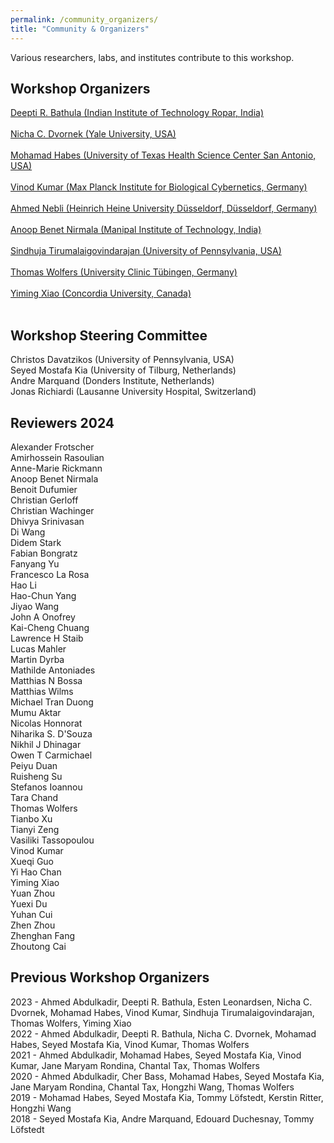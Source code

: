 ```yaml
---
permalink: /community_organizers/
title: "Community & Organizers"
---
```


Various researchers, labs, and institutes contribute to this workshop.

## Workshop Organizers

[Deepti R. Bathula (Indian Institute of Technology Ropar, India)](https://cse.iitrpr.ac.in/deepti/)
<br>
<br>
[Nicha C. Dvornek (Yale University, USA)](http://www.hellonicha.com)
<br>
<br>
[Mohamad Habes (University of Texas Health Science Center San Antonio, USA)](https://www.nallab.org/pi)
<br>
<br>
[Vinod Kumar (Max Planck Institute for Biological Cybernetics, Germany)](https://www.kyb.tuebingen.mpg.de/person/58996/2549)
<br>
<br>
[Ahmed Nebli (Heinrich Heine University Düsseldorf, Düsseldorf, Germany)]()
<br>
<br>
[Anoop Benet Nirmala (Manipal Institute of Technology, India)](https://www.linkedin.com/in/anoop-benet-nirmala-phd-582213b0/)
<br>
<br>
[Sindhuja Tirumalaigovindarajan (University of Pennsylvania, USA)](https://www.med.upenn.edu/cbica/sindhujatg.html)
<br>
<br>
[Thomas Wolfers (University Clinic Tübingen, Germany)](https://mhm-lab.github.io)
<br>
<br>
[Yiming Xiao (Concordia University, Canada)](http://www.healthx-lab.ca/people.html)
<br>
<br>

## Workshop Steering Committee
Christos Davatzikos (University of Pennsylvania, USA)
<br>
Seyed Mostafa Kia (University of Tilburg, Netherlands)
<br>
Andre Marquand (Donders Institute, Netherlands)
<br>
Jonas Richiardi (Lausanne University Hospital, Switzerland)
<br>

## Reviewers 2024
Alexander Frotscher
<br>
Amirhossein Rasoulian
<br>
Anne-Marie Rickmann
<br>
Anoop	Benet Nirmala
<br>
Benoit Dufumier
<br>
Christian Gerloff
<br>
Christian Wachinger
<br>
Dhivya Srinivasan
<br>
Di Wang
<br>
Didem Stark
<br>
Fabian Bongratz
<br>
Fanyang Yu
<br>
Francesco La Rosa
<br>
Hao Li
<br>
Hao-Chun Yang
<br>
Jiyao Wang
<br>
John A Onofrey
<br>
Kai-Cheng Chuang
<br>
Lawrence H	Staib
<br>
Lucas Mahler
<br>
Martin Dyrba
<br>
Mathilde Antoniades
<br>
Matthias N	Bossa
<br>
Matthias Wilms
<br>
Michael Tran Duong
<br>
Mumu Aktar
<br>
Nicolas Honnorat
<br>
Niharika S. D'Souza
<br>
Nikhil J	Dhinagar
<br>
Owen T	Carmichael
<br>
Peiyu	Duan
<br>
Ruisheng Su
<br>
Stefanos Ioannou
<br>
Tara Chand
<br>
Thomas Wolfers
<br>
Tianbo Xu
<br>
Tianyi Zeng
<br>
Vasiliki Tassopoulou
<br>
Vinod Kumar
<br>
Xueqi Guo
<br>
Yi Hao Chan
<br>
Yiming Xiao
<br>
Yuan Zhou
<br>
Yuexi Du
<br>
Yuhan Cui
<br>
Zhen Zhou
<br>
Zhenghan Fang
<br>
Zhoutong Cai
<br>

## Previous Workshop Organizers
2023 - Ahmed Abdulkadir, Deepti R. Bathula, Esten Leonardsen, Nicha C. Dvornek, Mohamad Habes, Vinod Kumar, Sindhuja Tirumalaigovindarajan, Thomas Wolfers, Yiming Xiao
<br>
2022 - Ahmed Abdulkadir, Deepti R. Bathula, Nicha C. Dvornek, Mohamad Habes, Seyed Mostafa Kia, Vinod Kumar, Thomas Wolfers
<br>
2021 - Ahmed Abdulkadir, Mohamad Habes, Seyed Mostafa Kia, Vinod Kumar, Jane Maryam Rondina, Chantal Tax, Thomas Wolfers
<br>
2020 - Ahmed Abdulkadir, Cher Bass, Mohamad Habes, Seyed Mostafa Kia, Jane Maryam Rondina, Chantal Tax, Hongzhi Wang, Thomas Wolfers
<br>
2019 - Mohamad Habes, Seyed Mostafa Kia, Tommy Löfstedt, Kerstin Ritter, Hongzhi Wang
<br>
2018 - Seyed Mostafa Kia, Andre Marquand, Edouard Duchesnay, Tommy Löfstedt
<br>
